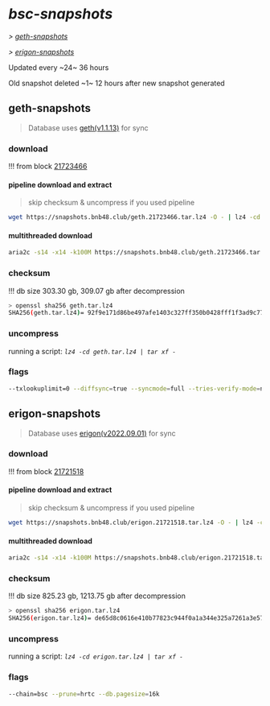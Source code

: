 # *bsc-snapshots*


*\> [geth-snapshots](#geth-snapshots)*

*\> [erigon-snapshots](#erigon-snapshots)*

Updated every ~24~ 36 hours

Old snapshot deleted ~1~ 12 hours after new snapshot generated

## geth-snapshots


> Database uses [geth(v1.1.13)](https://github.com/bnb-chain/bsc/releases/tag/v1.1.13) for sync


### download

<!-- begin_geth -->

!!! from block [21723466](https://bscscan.com/block/21723466)

#### pipeline download and extract
> skip checksum & uncompress if you used pipeline
```bash
wget https://snapshots.bnb48.club/geth.21723466.tar.lz4 -O - | lz4 -cd | tar xf -
```

#### multithreaded download

```bash
aria2c -s14 -x14 -k100M https://snapshots.bnb48.club/geth.21723466.tar.lz4 -o geth.tar.lz4
```


### checksum

!!! db size 303.30 gb, 309.07 gb after decompression
```bash
> openssl sha256 geth.tar.lz4
SHA256(geth.tar.lz4)= 92f9e171d86be497afe1403c327ff350b0428fff1f3ad9c77d4d80a5c492738c
```

<!-- end_geth -->

### uncompress


running a script: _`lz4 -cd geth.tar.lz4 | tar xf -`_


### flags


```bash
--txlookuplimit=0 --diffsync=true --syncmode=full --tries-verify-mode=none --pruneancient=true --diffblock=5000
```


## erigon-snapshots


> Database uses [erigon(v2022.09.01)](https://github.com/ledgerwatch/erigon/releases/tag/v2022.09.01) for sync


### download

<!-- begin_erigon -->

!!! from block [21721518](https://bscscan.com/block/21721518)

#### pipeline download and extract
> skip checksum & uncompress if you used pipeline
```bash
wget https://snapshots.bnb48.club/erigon.21721518.tar.lz4 -O - | lz4 -cd | tar xf -
```

#### multithreaded download

```bash
aria2c -s14 -x14 -k100M https://snapshots.bnb48.club/erigon.21721518.tar.lz4 -o erigon.tar.lz4
```


### checksum

!!! db size 825.23 gb, 1213.75 gb after decompression
```bash
> openssl sha256 erigon.tar.lz4
SHA256(erigon.tar.lz4)= de65d8c0616e410b77823c944f0a1a344e325a7261a3e57f0512d384c04fd5ac
```

<!-- end_erigon -->

### uncompress


running a script: _`lz4 -cd erigon.tar.lz4 | tar xf -`_


### flags


```bash
--chain=bsc --prune=hrtc --db.pagesize=16k
```
